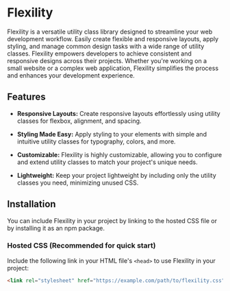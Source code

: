 # Flexility

Flexility is a versatile utility class library designed to streamline your web development workflow. Easily create flexible and responsive layouts, apply styling, and manage common design tasks with a wide range of utility classes. Flexility empowers developers to achieve consistent and responsive designs across their projects. Whether you're working on a small website or a complex web application, Flexility simplifies the process and enhances your development experience.

## Features

- **Responsive Layouts:** Create responsive layouts effortlessly using utility classes for flexbox, alignment, and spacing.

- **Styling Made Easy:** Apply styling to your elements with simple and intuitive utility classes for typography, colors, and more.

- **Customizable:** Flexility is highly customizable, allowing you to configure and extend utility classes to match your project's unique needs.

- **Lightweight:** Keep your project lightweight by including only the utility classes you need, minimizing unused CSS.

## Installation

You can include Flexility in your project by linking to the hosted CSS file or by installing it as an npm package.

### Hosted CSS (Recommended for quick start)

Include the following link in your HTML file's `<head>` to use Flexility in your project:

```html
<link rel="stylesheet" href="https://example.com/path/to/flexility.css">
